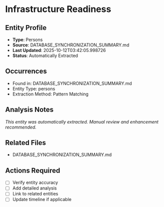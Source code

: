 # Infrastructure Readiness

## Entity Profile
- **Type**: Persons
- **Source**: DATABASE_SYNCHRONIZATION_SUMMARY.md
- **Last Updated**: 2025-10-12T03:42:05.998726
- **Status**: Automatically Extracted

## Occurrences
- Found in: DATABASE_SYNCHRONIZATION_SUMMARY.md
- Entity Type: persons
- Extraction Method: Pattern Matching

## Analysis Notes
*This entity was automatically extracted. Manual review and enhancement recommended.*

## Related Files
- DATABASE_SYNCHRONIZATION_SUMMARY.md

## Actions Required
- [ ] Verify entity accuracy
- [ ] Add detailed analysis
- [ ] Link to related entities
- [ ] Update timeline if applicable
